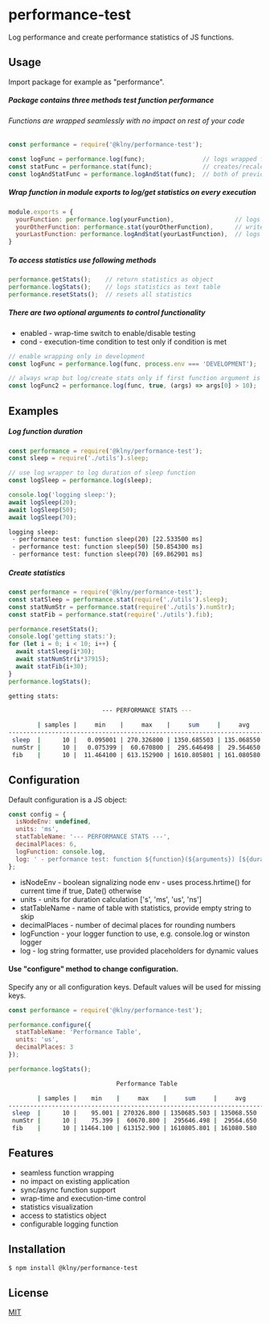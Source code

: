 # performance-test
Log performance and create performance statistics of JS functions.

## Usage
Import package for example as "performance". 

##### Package contains three methods test function performance 
###### Functions are wrapped seamlessly with no impact on rest of your code
```js
const performance = require('@klny/performance-test');

const logFunc = performance.log(func);                // logs wrapped function duration
const statFunc = performance.stat(func);              // creates/recalculates statistics on execution
const logAndStatFunc = performance.logAndStat(func);  // both of previous combined 
```

##### Wrap function in module exports to log/get statistics on every execution
```js
module.exports = {
  yourFunction: performance.log(yourFunction),                 // logs duration on every execution
  yourOtherFunction: performance.stat(yourOtherFunction),      // writes statistics on every execution
  yourLastFunction: performance.logAndStat(yourLastFunction),  // logs and writes statistics on every execution
}
```

##### To access statistics use following methods
```js
performance.getStats();    // return statistics as object
performance.logStats();    // logs statistics as text table
performance.resetStats();  // resets all statistics
```

##### There are two optional arguments to control functionality
 * enabled - wrap-time switch to enable/disable testing
 * cond - execution-time condition to test only if condition is met

```js
// enable wrapping only in development
const logFunc = performance.log(func, process.env === 'DEVELOPMENT'); 

// always wrap but log/create stats only if first function argument is > 10
const logFunc2 = performance.log(func, true, (args) => args[0] > 10);  
``` 

## Examples
##### Log function duration  
```js
const performance = require('@klny/performance-test');
const sleep = require('./utils').sleep;

// use log wrapper to log duration of sleep function
const logSleep = performance.log(sleep);

console.log('logging sleep:');
await logSleep(20);
await logSleep(50);
await logSleep(70);
```
```sh
logging sleep:
 - performance test: function sleep(20) [22.533500 ms]
 - performance test: function sleep(50) [50.854300 ms]
 - performance test: function sleep(70) [69.862901 ms]
```

##### Create statistics
```js
const performance = require('@klny/performance-test');
const statSleep = performance.stat(require('./utils').sleep);
const statNumStr = performance.stat(require('./utils').numStr);
const statFib = performance.stat(require('./utils').fib);

performance.resetStats();
console.log('getting stats:');
for (let i = 0; i < 10; i++) {
  await statSleep(i*30);
  await statNumStr(i*37915);
  await statFib(i+30);
}
performance.logStats();
```
```sh
getting stats:

                          --- PERFORMANCE STATS ---

        | samples |     min    |     max    |     sum     |     avg
-----------------------------------------------------------------------------
 sleep  |      10 |   0.095001 | 270.326800 | 1350.685503 | 135.068550   [ms]
 numStr |      10 |   0.075399 |  60.670800 |  295.646498 |  29.564650   [ms]
 fib    |      10 |  11.464100 | 613.152900 | 1610.805801 | 161.080580   [ms]
```


## Configuration
Default configuration is a JS object:  
```js
const config = {
  isNodeEnv: undefined,
  units: 'ms',
  statTableName: '--- PERFORMANCE STATS ---',
  decimalPlaces: 6,
  logFunction: console.log,
  log: ' - performance test: function ${function}(${arguments}) [${duration} ${units}]'
};
```
 * isNodeEnv - boolean signalizing node env - uses process.hrtime() for current time if true, Date() otherwise
 * units - units for duration calculation ['s', 'ms', 'us', 'ns']
 * statTableName - name of table with statistics, provide empty string to skip
 * decimalPlaces - number of decimal places for rounding numbers
 * logFunction - your logger function to use, e.g. console.log or winston logger
 * log - log string formatter, use provided placeholders for dynamic values 


#### Use "configure" method to change configuration.  
Specify any or all configuration keys. Default values will be used for missing keys.
```js
const performance = require('@klny/performance-test');

performance.configure({
  statTableName: 'Performance Table',
  units: 'us',
  decimalPlaces: 3
});

performance.logStats();
```
```sh
                              Performance Table

        | samples |    min    |     max    |     sum     |     avg
----------------------------------------------------------------------------
 sleep  |      10 |    95.001 | 270326.800 | 1350685.503 | 135068.550   [us]
 numStr |      10 |    75.399 |  60670.800 |  295646.498 |  29564.650   [us]
 fib    |      10 | 11464.100 | 613152.900 | 1610805.801 | 161080.580   [us]
```

## Features
 * seamless function wrapping
 * no impact on existing application
 * sync/async function support
 * wrap-time and execution-time control
 * statistics visualization
 * access to statistics object
 * configurable logging function 

## Installation
```bash
$ npm install @klny/performance-test
```

## License

  [MIT](LICENSE)